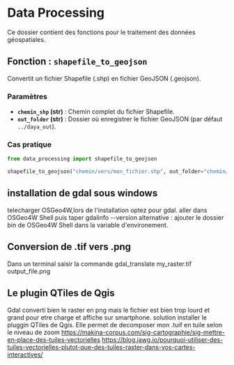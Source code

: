 # Data Processing

Ce dossier contient des fonctions pour le traitement des données géospatiales.

## Fonction : `shapefile_to_geojson`

Convertit un fichier Shapefile (.shp) en fichier GeoJSON (.geojson).

### Paramètres
- **`chemin_shp` (str)** : Chemin complet du fichier Shapefile.
- **`out_folder` (str)** : Dossier où enregistrer le fichier GeoJSON (par défaut `../daya_out`).

### Cas pratique

```python
from data_processing import shapefile_to_geojson

shapefile_to_geojson("chemin/vers/mon_fichier.shp", out_folder="chemin/vers/dossier_de_sortie")
```
## installation de gdal  sous windows
telecharger OSGeo4W,lors de l'installation optez pour gdal.
aller dans OSGeo4W Shell puis taper gdalinfo --version 
alternative : ajouter le dossier bin de OSGeo4W Shell dans la variable d'environement.
## Conversion de .tif vers .png
Dans un terminal saisir la commande 
gdal_translate my_raster.tif output_file.png
## Le plugin QTiles de Qgis
Gdal converti bien le raster en png mais le fichier est bien trop lourd et grand pour etre charge et affiche sur smartphone.
solution installer le pluggin QTiles de Qgis.
Elle permet de decomposer mon .tuif en tuile selon le niveau de zoom
https://makina-corpus.com/sig-cartographie/sig-mettre-en-place-des-tuiles-vectorielles
https://blog.jawg.io/pourquoi-utiliser-des-tuiles-vectorielles-plutot-que-des-tuiles-raster-dans-vos-cartes-interactives/


